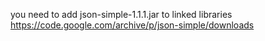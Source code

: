 you need to add json-simple-1.1.1.jar to linked libraries
https://code.google.com/archive/p/json-simple/downloads 